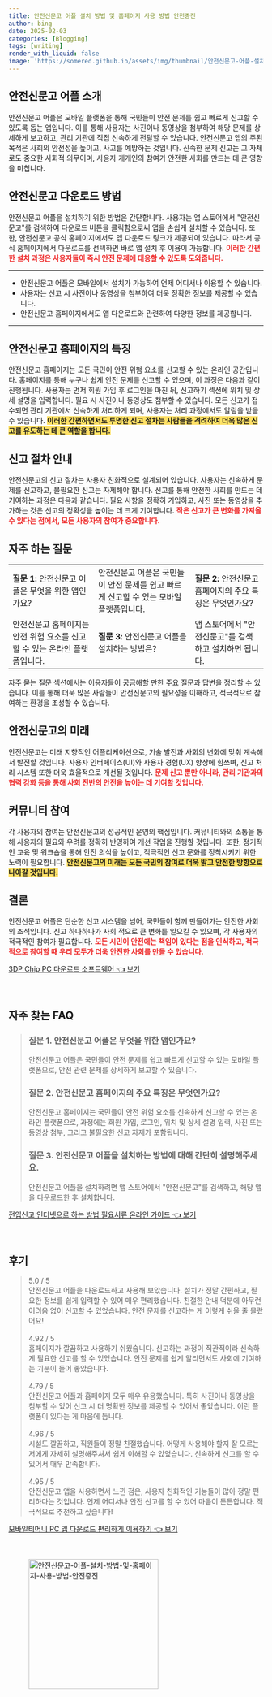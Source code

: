 ```yaml
---
title: 안전신문고 어플 설치 방법 및 홈페이지 사용 방법 안전증진
author: bing
date: 2025-02-03
categories: [Blogging]
tags: [writing]
render_with_liquid: false
image: 'https://somered.github.io/assets/img/thumbnail/안전신문고-어플-설치-방법-및-홈페이지-사용-방법-안전증진.webp'
---
```



<h2 id='안전신문고어플소개'>안전신문고 어플 소개</h2>

<p>안전신문고 어플은 모바일 플랫폼을 통해 국민들이 안전 문제를 쉽고 빠르게 신고할 수 있도록 돕는 앱입니다. 이를 통해 사용자는 사진이나 동영상을 첨부하여 해당 문제를 상세하게 보고하고, 관리 기관에 직접 신속하게 전달할 수 있습니다. 안전신문고 앱의 주된 목적은 사회의 안전성을 높이고, 사고를 예방하는 것입니다. 신속한 문제 신고는 그 자체로도 중요한 사회적 의무이며, 사용자 개개인의 참여가 안전한 사회를 만드는 데 큰 영향을 미칩니다.</p>

<h2 id='안전신문고다운로드방법'>안전신문고 다운로드 방법</h2>

<p>안전신문고 어플을 설치하기 위한 방법은 간단합니다. 사용자는 앱 스토어에서 "안전신문고"를 검색하여 다운로드 버튼을 클릭함으로써 앱을 손쉽게 설치할 수 있습니다. 또한, 안전신문고 공식 홈페이지에서도 앱 다운로드 링크가 제공되어 있습니다. 따라서 공식 홈페이지에서 다운로드를 선택하면 바로 앱 설치 후 이용이 가능합니다. <b><span style="color: #ee2323;">이러한 간편한 설치 과정은 사용자들이 즉시 안전 문제에 대응할 수 있도록 도와줍니다.</span></b></p>

<hr />

<ul>
    <li>안전신문고 어플은 모바일에서 설치가 가능하여 언제 어디서나 이용할 수 있습니다.</li>
    <li>사용자는 신고 시 사진이나 동영상을 첨부하여 더욱 정확한 정보를 제공할 수 있습니다.</li>
    <li>안전신문고 홈페이지에서도 앱 다운로드와 관련하여 다양한 정보를 제공합니다.</li>
</ul>

<hr />

<h2 id='안전신문고홈페이지의특징'>안전신문고 홈페이지의 특징</h2>

<p>안전신문고 홈페이지는 모든 국민이 안전 위험 요소를 신고할 수 있는 온라인 공간입니다. 홈페이지를 통해 누구나 쉽게 안전 문제를 신고할 수 있으며, 이 과정은 다음과 같이 진행됩니다. 사용자는 먼저 회원 가입 후 로그인을 마친 뒤, 신고하기 섹션에 위치 및 상세 설명을 입력합니다. 필요 시 사진이나 동영상도 첨부할 수 있습니다. 모든 신고가 접수되면 관리 기관에서 신속하게 처리하게 되며, 사용자는 처리 과정에서도 알림을 받을 수 있습니다. <b><span style="background-color: #ffe066;">이러한 간편하면서도 투명한 신고 절차는 사람들을 격려하여 더욱 많은 신고를 유도하는 데 큰 역할을 합니다.</span></b></p>

<h2 id='신고절차안내'>신고 절차 안내</h2>

<p>안전신문고의 신고 절차는 사용자 친화적으로 설계되어 있습니다. 사용자는 신속하게 문제를 신고하고, 불필요한 신고는 자제해야 합니다. 신고를 통해 안전한 사회를 만드는 데 기여하는 과정은 다음과 같습니다. 필요 사항을 정확히 기입하고, 사진 또는 동영상을 추가하는 것은 신고의 정확성을 높이는 데 크게 기여합니다. <b><span style="color: #ee2323;">작은 신고가 큰 변화를 가져올 수 있다는 점에서, 모든 사용자의 참여가 중요합니다.</span></b></p>

<h2 id='자주하는질문'>자주 하는 질문</h2>

<table>
    <tr>
        <td><b>질문 1:</b> 안전신문고 어플은 무엇을 위한 앱인가요?</td>
        <td>안전신문고 어플은 국민들이 안전 문제를 쉽고 빠르게 신고할 수 있는 모바일 플랫폼입니다.</td>
        <td><b>질문 2:</b> 안전신문고 홈페이지의 주요 특징은 무엇인가요?</td>
    </tr>
    <tr>
        <td>안전신문고 홈페이지는 안전 위험 요소를 신고할 수 있는 온라인 플랫폼입니다. </td>
        <td><b>질문 3:</b> 안전신문고 어플을 설치하는 방법은?</td>
        <td>앱 스토어에서 "안전신문고"를 검색하고 설치하면 됩니다.</td>
    </tr>
</table>

<p>자주 묻는 질문 섹션에서는 이용자들이 궁금해할 만한 주요 질문과 답변을 정리할 수 있습니다. 이를 통해 더욱 많은 사람들이 안전신문고의 필요성을 이해하고, 적극적으로 참여하는 환경을 조성할 수 있습니다.</p>

<h2 id='안전신문고의미래'>안전신문고의 미래</h2>

<p>안전신문고는 미래 지향적인 어플리케이션으로, 기술 발전과 사회의 변화에 맞춰 계속해서 발전할 것입니다. 사용자 인터페이스(UI)와 사용자 경험(UX) 향상에 힘쓰며, 신고 처리 시스템 또한 더욱 효율적으로 개선될 것입니다. <b><span style="color: #ee2323;">문제 신고 뿐만 아니라, 관리 기관과의 협력 강화 등을 통해 사회 전반의 안전을 높이는 데 기여할 것입니다.</span></b></p>

<h2 id='커뮤니티참여'>커뮤니티 참여</h2>

<p>각 사용자의 참여는 안전신문고의 성공적인 운영의 핵심입니다. 커뮤니티와의 소통을 통해 사용자의 필요와 우려를 정확히 반영하여 개선 작업을 진행할 것입니다. 또한, 정기적인 교육 및 워크숍을 통해 안전 의식을 높이고, 적극적인 신고 문화를 정착시키기 위한 노력이 필요합니다. <b><span style="background-color: #ffe066;">안전신문고의 미래는 모든 국민의 참여로 더욱 밝고 안전한 방향으로 나아갈 것입니다.</span></b></p>

<h2 id='결론'>결론</h2>

<p>안전신문고 어플은 단순한 신고 시스템을 넘어, 국민들이 함께 만들어가는 안전한 사회의 초석입니다. 신고 하나하나가 사회 적으로 큰 변화를 일으킬 수 있으며, 각 사용자의 적극적인 참여가 필요합니다. <b><span style="color: #ee2323;">모든 시민이 안전에는 책임이 있다는 점을 인식하고, 적극적으로 참여할 때 우리 모두가 더욱 안전한 사회를 만들 수 있습니다.</span></b></p>


<p><a class="click-button" title="3DP Chip PC 다운로드 소프트웨어" href="https://somered.github.io/posts/3DP-Chip-PC-%EB%8B%A4%EC%9A%B4%EB%A1%9C%EB%93%9C-%EC%86%8C%ED%94%84%ED%8A%B8%EC%9B%A8%EC%96%B4/" rel="dofollow">3DP Chip PC 다운로드 소프트웨어 👈 보기</a></p><br>
<h2 id='자주_찾는_FAQ'>자주 찾는 FAQ</h2>
<div itemscope="" itemtype="https://schema.org/FAQPage"> 
<blockquote> 
<div itemscope="" itemprop="mainEntity" itemtype="https://schema.org/Question"> 
<h3 itemprop="name">질문 1. 안전신문고 어플은 무엇을 위한 앱인가요? </h3> 
<div itemscope="" itemprop="acceptedAnswer" itemtype="https://schema.org/Answer"> 
<span itemprop="text"> 
<p>안전신문고 어플은 국민들이 안전 문제를 쉽고 빠르게 신고할 수 있는 모바일 플랫폼으로, 안전 관련 문제를 상세하게 보고할 수 있습니다.</p> 
</span> 
</div> 
</div> 
<div itemscope="" itemprop="mainEntity" itemtype="https://schema.org/Question"> 
<h3 itemprop="name">질문 2. 안전신문고 홈페이지의 주요 특징은 무엇인가요? </h3> 
<div itemscope="" itemprop="acceptedAnswer" itemtype="https://schema.org/Answer"> 
<span itemprop="text"> 
<p>안전신문고 홈페이지는 국민들이 안전 위험 요소를 신속하게 신고할 수 있는 온라인 플랫폼으로, 과정에는 회원 가입, 로그인, 위치 및 상세 설명 입력, 사진 또는 동영상 첨부, 그리고 불필요한 신고 자제가 포함됩니다.</p> 
</span> 
</div> 
</div> 
<div itemscope="" itemprop="mainEntity" itemtype="https://schema.org/Question"> 
<h3 itemprop="name">질문 3. 안전신문고 어플을 설치하는 방법에 대해 간단히 설명해주세요.</h3> 
<div itemscope="" itemprop="acceptedAnswer" itemtype="https://schema.org/Answer"> 
<span itemprop="text"> 
<p>안전신문고 어플을 설치하려면 앱 스토어에서 "안전신문고"를 검색하고, 해당 앱을 다운로드한 후 설치합니다.</p> 
</span> 
</div> 
</div> 
</blockquote> 
</div>
<p><a class="click-button" title="전입신고 인터넷으로 하는 방법 필요서류 온라인 가이드" href="https://somered.github.io/posts/%EC%A0%84%EC%9E%85%EC%8B%A0%EA%B3%A0-%EC%9D%B8%ED%84%B0%EB%84%B7%EC%9C%BC%EB%A1%9C-%ED%95%98%EB%8A%94-%EB%B0%A9%EB%B2%95-%ED%95%84%EC%9A%94%EC%84%9C%EB%A5%98-%EC%98%A8%EB%9D%BC%EC%9D%B8-%EA%B0%80%EC%9D%B4%EB%93%9C/" rel="dofollow">전입신고 인터넷으로 하는 방법 필요서류 온라인 가이드 👈 보기</a></p><br>
<h2 id='후기'>후기</h2>
<div itemscope itemtype="https://schema.org/Product">
  <blockquote>
  <div itemprop="review" itemscope itemtype="https://schema.org/Review">
      <div itemprop="reviewRating" itemscope itemtype="https://schema.org/Rating"> <span itemprop="ratingValue">5.0</span> / <span itemprop="bestRating">5</span> </div>
      <span itemprop="reviewBody">안전신문고 어플을 다운로드하고 사용해 보았습니다. 설치가 정말 간편하고, 필요한 정보를 쉽게 입력할 수 있어 매우 편리했습니다. 친절한 안내 덕분에 아무런 어려움 없이 신고할 수 있었습니다. 안전 문제를 신고하는 게 이렇게 쉬울 줄 몰랐어요!</span>
  </div>
  <br>
  <div itemprop="review" itemscope itemtype="https://schema.org/Review">
      <div itemprop="reviewRating" itemscope itemtype="https://schema.org/Rating"> <span itemprop="ratingValue">4.92</span> / <span itemprop="bestRating">5</span> </div>
      <span itemprop="reviewBody">홈페이지가 깔끔하고 사용하기 쉬웠습니다. 신고하는 과정이 직관적이라 신속하게 필요한 신고를 할 수 있었습니다. 안전 문제를 쉽게 알리면서도 사회에 기여하는 기분이 들어 좋았습니다.</span>
  </div>
  <br>
  <div itemprop="review" itemscope itemtype="https://schema.org/Review">
      <div itemprop="reviewRating" itemscope itemtype="https://schema.org/Rating"> <span itemprop="ratingValue">4.79</span> / <span itemprop="bestRating">5</span> </div>
      <span itemprop="reviewBody">안전신문고 어플과 홈페이지 모두 매우 유용했습니다. 특히 사진이나 동영상을 첨부할 수 있어 신고 시 더 명확한 정보를 제공할 수 있어서 좋았습니다. 이런 플랫폼이 있다는 게 마음에 듭니다.</span>
  </div>
  <br>
  <div itemprop="review" itemscope itemtype="https://schema.org/Review">
      <div itemprop="reviewRating" itemscope itemtype="https://schema.org/Rating"> <span itemprop="ratingValue">4.96</span> / <span itemprop="bestRating">5</span> </div>
      <span itemprop="reviewBody">시설도 깔끔하고, 직원들이 정말 친절했습니다. 어떻게 사용해야 할지 잘 모르는 저에게 자세히 설명해주셔서 쉽게 이해할 수 있었습니다. 신속하게 신고를 할 수 있어서 매우 만족합니다.</span>
  </div>
  <br>
  <div itemprop="review" itemscope itemtype="https://schema.org/Review">
      <div itemprop="reviewRating" itemscope itemtype="https://schema.org/Rating"> <span itemprop="ratingValue">4.95</span> / <span itemprop="bestRating">5</span> </div>
      <span itemprop="reviewBody">안전신문고 앱을 사용하면서 느낀 점은, 사용자 친화적인 기능들이 많아 정말 편리하다는 것입니다. 언제 어디서나 안전 신고를 할 수 있어 마음이 든든합니다. 적극적으로 추천하고 싶습니다!</span>
  </div>
  </blockquote>
</div>
<p><a class="click-button" title="모바일티머니 PC 앱 다운로드 편리하게 이용하기" href="https://somered.github.io/posts/%EB%AA%A8%EB%B0%94%EC%9D%BC%ED%8B%B0%EB%A8%B8%EB%8B%88-PC-%EC%95%B1-%EB%8B%A4%EC%9A%B4%EB%A1%9C%EB%93%9C-%ED%8E%B8%EB%A6%AC%ED%95%98%EA%B2%8C-%EC%9D%B4%EC%9A%A9%ED%95%98%EA%B8%B0/" rel="dofollow">모바일티머니 PC 앱 다운로드 편리하게 이용하기 👈 보기</a></p><br>
<figure class="image"><img src="https://somered.github.io/assets/img/thumbnail/안전신문고-어플-설치-방법-및-홈페이지-사용-방법-안전증진.webp" alt="안전신문고-어플-설치-방법-및-홈페이지-사용-방법-안전증진" width="256" height="256"></figure>